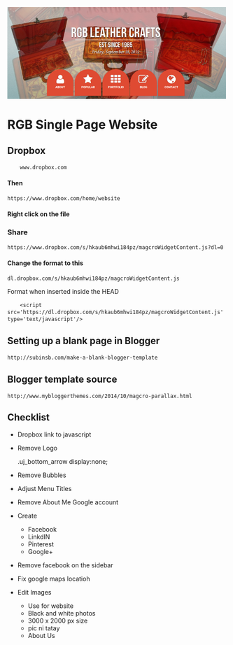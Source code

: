 ![This is my site photo](site.png)

# RGB Single Page Website

## Dropbox 

        www.dropbox.com

#### Then
   
    https://www.dropbox.com/home/website

#### Right click on the file

### Share
    
    https://www.dropbox.com/s/hkaub6mhwi184pz/magcroWidgetContent.js?dl=0

#### Change the format to this

    dl.dropbox.com/s/hkaub6mhwi184pz/magcroWidgetContent.js

Format when inserted inside the HEAD

        <script src='https://dl.dropbox.com/s/hkaub6mhwi184pz/magcroWidgetContent.js' type='text/javascript'/>

## Setting up a blank page in Blogger

    http://subinsb.com/make-a-blank-blogger-template

## Blogger template source

    http://www.mybloggerthemes.com/2014/10/magcro-parallax.html

## Checklist

* Dropbox link to javascript
* Remove Logo

    .uj_bottom_arrow display:none;

* Remove Bubbles
* Adjust Menu Titles
* Remove About Me Google account
* Create
    + Facebook
    + LinkdIN
    + Pinterest
    + Google+
* Remove facebook on the sidebar
* Fix google maps locatioh
* Edit Images
    - Use for website
    - Black and white photos
    - 3000 x 2000 px size
    - pic ni tatay
    - About Us

